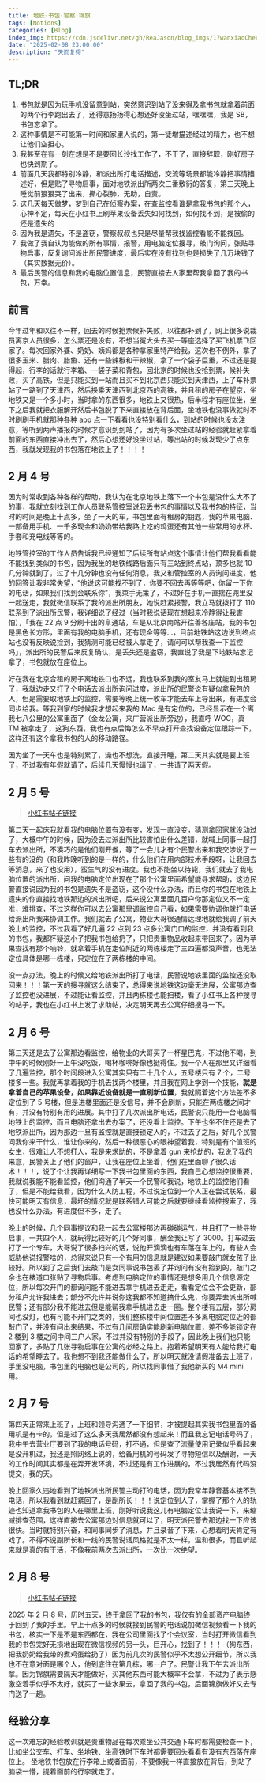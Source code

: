 ```yaml
---
title: 地铁·书包·警察·锦旗
tags: [Notions]
categories: [Blog]
index_img: https://cdn.jsdelivr.net/gh/ReaJason/blog_imgs/17wanxiaoCheckInSCF_index_img.jpg
date: "2025-02-08 23:00:00"
description: "失而复得"
---
```


## TL;DR

1. 书包就是因为玩手机没留意到站，突然意识到站了没来得及拿书包就拿着前面的两个行李跑出去了，还得意扬扬得心想还好没坐过站，嘿嘿嘿，我是 SB，书包忘拿了。
2. 这种事情是不可能第一时间和家里人说的，第一徒增描述经过的精力，也不想让他们空担心。
3. 我甚至在有一刻在想是不是要回长沙找工作了，不干了，直接辞职，刚好房子也快到期了。
4. 前面几天我都特别冷静，和派出所打电话描述，交流等场景都能冷静把事情描述好，但是贴了寻物启事，面对地铁派出所两次三番敷衍的答复，第三天晚上睡觉前狠狠哭了出来，撕心裂肺，无助，自责。
5. 这几天每天做梦，梦到自己在侦察办案，在查监控看谁是拿我书包的那个人，心神不定，每天在小红书上刷苹果设备丢失如何找到，如何找不到，是被偷的还是遗失的
6. 因为我是遗失，不是盗窃，警察叔叔也只是尽量帮我找监控看能不能找回。
7. 我做了我自认为能做的所有事情，报警，用电脑定位搜寻，敲门询问，张贴寻物启事，反复询问派出所民警进度，最后实在没有找到也是损失了几万块钱了（其实数据无价）。
8. 最后民警的信息和我的电脑位置信息，民警直接去人家里帮我拿回了我的书包，万幸。

## 前言

今年过年和以往不一样，回去的时候抢票候补失败，以往都补到了，网上很多说裁员离京人员很多，怎么票还是没有，不想当冤大头去买一等座选择了买飞机票飞回家了。每次回家外婆、奶奶、姨妈都是各种拿家里特产给我，这次也不例外，拿了很多玉米、腊肉、腊鱼、还有一些辣椒和干辣椒，拿了一个袋子巨重，不过还是提得起，行李的话就行李箱、一袋子菜和背包，回北京的时候也没抢到票，候补失败，买了高铁，但是只能买到一站而且买不到北京西只能买到天津西，上了车补票站了一路到了天津西，然后换乘天津西到北京西的高铁，并且租的房子在望京，坐地铁又是一个多小时，当时拿的东西很多，地铁上又很热，后半程才有座位坐，坐下之后我就把衣服解开然后书包脱了下来直接放在背后面，坐地铁也没事做就时不时刷刷手机就那种各种 app 点一下看看也没特别看什么，到站的时候也没太注意，等听到两声播报的时候才意识到到站了，因为有多次坐过站的经验就赶紧拿着前面的东西直接冲出去了，然后心想还好没坐过站，等出站的时候发现少了点东西，我就发现我的书包落在地铁上了！！！！

## 2 月 4 号

因为时常收到各种各样的帮助，我认为在北京地铁上落下一个书包是没什么大不了的事，我就立刻找到工作人员联系管控室说我丢书包的事情以及我书包的特征，当时的时间是晚上十点多，坐了一天的车，书包里面有租房的钥匙，我的苹果电脑、一部备用手机、一千多现金和奶奶带给我路上吃的鸡蛋还有其他一些常用的水杯、手套和充电线等等的。

地铁管控室的工作人员告诉我已经通知了后续所有站点这个事情让他们帮我看看能不能找到类似的书包，因为我坐的地铁线路后面只有三站到终点站，顶多也就 10 几分钟就到了，过了十几分钟也没有任何消息，我又和管控室的人员询问进度，他的回答让我非常失望，“他说这可能找不到了，你要不回去再等等吧，你留一下你的电话，如果我们找到会联系你”，我束手无策了，不过好在手机一直揣在兜里没一起送走，我就微信联系了我的派出所朋友，她说赶紧报警，我立马就拨打了 110 联系到了派出所民警，我详细说了经过（当时我说话现在想起来冷静得让我害怕），「我在 22 点 9 分刷卡出的阜通站，车是从北京南站开往善各庄站，我的书包是黑色长方形，里面有我的电脑手机，还有现金等等...，目前地铁站这边说到终点站也没有反映说捡到，我猜测可能已经被人拿走了，请问可以帮我查一下监控吗」，派出所的民警后来反复确认，是丢失还是盗窃，我直说了我是下地铁站忘记拿了，书包就放在座位上。

好在我在北京合租的房子离地铁口也不远，我也联系到我的室友马上就能到出租房了，我就边走又打了个电话去派出所询问进度，派出所的民警说有疑似拿我包的人，但是需要取地铁上的监控，需要等晚上统一收车才能去车上导出来，有进度会同步给我。等我到家的时候我才想起来我的 Mac 是有定位的，已经显示在一个离我七八公里的公寓里面了（金龙公寓，来广营派出所旁边），我直呼 WOC，真 TM 被拿走了，这狗东西，我也有点后悔怎么不早点打开查找设备定位跟踪一下，这样还有这个拿我书包的人的移动路径。

因为坐了一天车也是特别累了，澡也不想洗，直接开睡，第二天其实就是要上班了，不过我有年假就请了，后续几天慢慢也请了，一共请了两天假。

## 2 月 5 号

> [小红书帖子链接](http://xhslink.com/a/MaQmIArk0S66)

第二天一起床我就看我的电脑位置有没有变，发现一直没变，猜测拿回家就没动过了，大概中午的时候，因为没去过派出所比较害怕出什么差错，就喊上同事一起打车去派出所，不凑巧的是他们刚开餐，等了一会儿才有个民警出来和我交涉说了一些有的没的（和我昨晚听到的是一样的，什么他们在用内部技术手段呀，让我回去等消息，来了也没用），蛮生气的没有进度。我也不能坐以待毙，我们就去了我电脑位置的派出所，问我的电脑定位出现在了那个公寓里面希望能寻求帮助，这边民警直接说因为我的书包是遗失不是盗窃，这个没什么办法，而且你的书包在地铁上遗失的你直接找地铁那边的派出所吧，后来说公寓里面几百户你那定位又不一定准，难排查，不过这样你可以去公寓那里调监控自己看，如果需要协调你就打电话给派出所我来协调工作。我们就去了公寓，物业大哥很通情达理地就给我调了前天晚上的监控，不过我看了好几遍 22 点到 23 点多公寓门口的监控，并没有看到我的书包，我都怀疑这小子把我书包给扔了，只把贵重物品收起来带回来了。因为苹果查找有那个响铃，就拿着手机在定位附近的两栋楼走了三四遍都没声音，也无法定位具体是哪一栋楼，只定位在了两栋楼的中间。

没一点办法，晚上的时候又给地铁派出所打了电话，民警说地铁里面的监控还没取回来！！！第一天的搜寻就这么结束了，总得来说地铁这边毫无进展，公寓那边查了监控也没进展，不过能让看监控，并且两栋楼也能扫楼，看了小红书上各种搜寻的帖子，我也在小红书上发了求助帖，决定明天再去公寓仔细搜寻一下。

## 2 月 6 号

第三天还是去了公寓那边看监控，给物业的大哥买了一杯星巴克，不过他不喝，到中午的时候刚好一上午没吃饭，喝杯咖啡好像也挺得住。我一个人在那里又详细看了几遍监控，那个时间段进入公寓其实只有二十几个人，五号楼只有 7 个，二号楼多一些。我就再拿着我的手机去找两个楼里，并且我在网上学到一个技能，**就是拿着自己的苹果设备，如果靠近设备就是一直刷新位置**，我就照着这个方法差不多定位到了 5 号楼，但是进楼里面还是没信号，并不会刷新，只能在两栋楼之间才有，并没有特别有用的进展。其中打了几次派出所电话，民警说只能用一台电脑看地铁上的监控，而且电脑还拿出去办案了，还没看上监控。下午也坐不住还是去了地铁派出所，因为那边一旦有监控就是直接锁定人的，不过去了之后，好几个民警问我你来干什么，谁让你来的，然后一种很恶心的眼神望着我，特别是有个值班的女生，很难让人不想打人，我是来求助的，不是拿着 gun 来抢劫的，我说了我的来意，民警关上了他们的窗户，让我在座位上坐着，他们在里面聊了很久话术！！！，说了个让我再详细写一下我书包里面的东西，我自己心想监控很重要，我就说我能不能看监控，他们沟通了半天一个民警和我说，地铁上的监控他们看了，但是不能给我看，因为什么人防工程，不过说定位到一个人正在尝试联系，最快可能明天有信息，最坏的情况就是联系错人可能之后就要继续看监控搜索了，我也没什么办法，有进度但不多，走了。

晚上的时候，几个同事提议和我一起去公寓楼那边再碰碰运气，并且打了一些寻物启事，一共四个人，就玩得比较好的几个好同事，酬金我让写了 3000。打车过去打了一个专车，大哥说了很多扫兴的话，说他开滴滴也有车落在车上的，有些人会威胁他说报警啥的，总得来说只有一个有用的信息就是建议如果要敲门就女孩子比较好。所以到了之后我们去敲门是女同事说书包丢了并询问有没有捡到的，敲门之余也在楼道口张贴了寻物启事。考虑到电脑定位的事情还是想多用几个信息源定位，所以每次开门的都询问能不能进去拿手机进去走走，看看定位会不会更新，部分租户允许我进去；部分不允许并说你这我都不知道搞什么鬼，你要弄去派出所喊民警；还有部分我不能进去但是能帮我拿手机进去走一圈。整个楼有五层，部分房间也没灯，也有可能不开门之类的，我们整栋楼中间位置差不多离电脑定位近的都敲门了，并没有问出来结果，不过有几间房确实能刷新电脑位置，差不多能锁定在 2 楼到 3 楼之间中间三户人家，不过并没有特别的手段了，因此晚上我们也只能回家了，多贴了几张寻物启事在公寓的必经之路上。抱着希望明天有人能给我打电话的希望睡去了。我也想不到我还能做什么了，所以明天就没请假准备去上班了，手里没电脑，书包里的电脑也是公司的，所以找同事借了我他新买的 M4 mini 用。

## 2 月 7 号

第四天正常来上班了，上班和领导沟通了一下细节，才被提起其实我书包里面的备用机是有卡的，但是过了这么多天我居然都没有想起来！而且我忘记电话号码了，我中午去营业厅要到了我的电话号码，打不通，但是查了流量使用记录似乎看起来是没开机过，我还是照网络上说的，给备用机的号码发了寻物短信以及酬谢，一天的工作时间其实都是在弄开发环境，不过还是有工作进展的，不过我居然有代码没提交，我的天。

晚上回家久违地看到了地铁派出所民警主动打的电话，因为我常年静音基本接不到电话，所以我看到就赶紧回了，是副所长！！！说定位到人了，掌握了那个人的轨迹也知道拿我书包的人在哪里上班，刚好听说我这儿有电脑定位让我说一下，来缩减排查范围，这样直接去公寓那边对信息就可以了，明天派民警去那边找一下应该很快。当时就特别兴奋，和同事同步了消息，并且录音了下来，心想着明天肯定有戏了。不得不说副所长和一线的民警说话风格就是不太一样，温和很多，而且听起来就是真的有干活，不像我前两次去派出所，一次比一次绝望。

## 2 月 8 号

> [小红书帖子链接](http://xhslink.com/a/JwKqtUaOCS66)

2025 年 2 月 8 号，历时五天，终于拿回了我的书包，我仅有的全部资产电脑终于回到了我的手里。早上十点多的时候就接到民警的电话说加微信视频看一下我的书包，核实一下是不是东西都在，我在公司里面找了个会议室，当时打开微信看到我的书包完好无损地出现在微信视频的另一头，巨开心，找到了！！！（狗东西，把我奶奶给我带的煮鸡蛋给扔了）因为前几次的民警似乎不太想公开细节，所以我也不在意对面是哪个人，他到底住在第几栋，哪一户了。民警让我下午去派出所拿。因为锦旗需要隔天才能做好，买其他东西可能大概率不会拿，不过为了表示感激空着手似乎不太好，就买了一些水果去，拿回了我的书包，后面锦旗做好又去专门送了一趟。

## 经验分享

这一次难忘的经验教训就是贵重物品在每次乘坐公共交通下车时都需要检查一下，比如坐公交车、打车、坐地铁、坐高铁时下车时都需要回头看看有没有东西落在座位上。
坐地铁书包放在行李箱上或者面前，不要像我一样直接放在背后，到站了脑袋一懵，提着面前的行李就走了。
